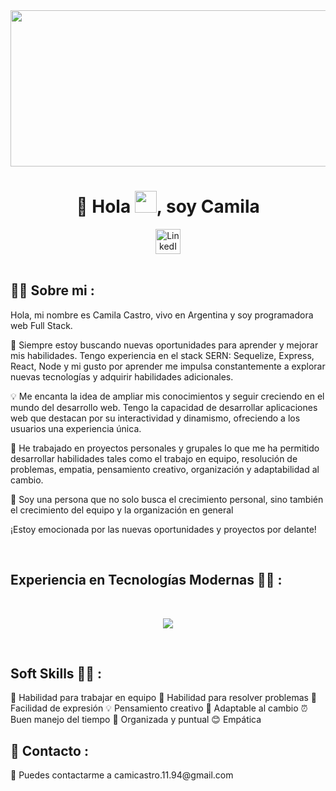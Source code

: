 <div align="center">
    <img src="https://user-images.githubusercontent.com/95478989/198955082-6e78ebb5-e1e4-49f9-8d32-6e5af3984dcd.gif"  width="1200" height="250"> 
</div >
    <h1 align="center">👋 Hola <img src="https://media.giphy.com/media/hvRJCLFzcasrR4ia7z/giphy.gif" width="35">, soy Camila </h1>
    <div align="center">
        <a  href="https://www.linkedin.com/in/ccamila-castro/">
        <img   src="https://camo.githubusercontent.com/f4f0ef7493c38feb75ede98d04b23bf1d019e30f9239f5f7113a3a84cb0d791d/68747470733a2f2f696d672e69636f6e73382e636f6d2f666c75656e63792f34382f3030303030302f6c696e6b6564696e2e706e67" width="40" height="40" alt="LinkedIn">
        </a>
    </div>
    

<br>
    
## 👨‍💻 Sobre mi  :
Hola, mi nombre es Camila Castro, vivo en Argentina y soy programadora web Full Stack.

🚀 Siempre estoy buscando nuevas oportunidades para aprender y mejorar mis habilidades. Tengo experiencia en el stack SERN: Sequelize, Express, React, Node  y mi gusto por aprender me impulsa constantemente a explorar nuevas tecnologías y adquirir habilidades adicionales. 

💡 Me encanta la idea de ampliar mis conocimientos y seguir creciendo en el mundo del desarrollo web. Tengo la capacidad de desarrollar aplicaciones web que destacan por su interactividad y dinamismo, ofreciendo a los usuarios una experiencia única.

💼 He trabajado en proyectos personales y grupales lo que me ha permitido desarrollar habilidades tales como el trabajo en equipo, resolución de problemas, empatia, pensamiento creativo, organización y adaptabilidad al cambio.

🤗 Soy una persona que no solo busca el crecimiento personal, sino también el crecimiento del equipo y la organización en general

¡Estoy emocionada por las nuevas oportunidades y proyectos por delante!


<br>

## Experiencia en Tecnologías Modernas 🧑‍💻 :

<br>

<p align="center">
  <a href="https://skillicons.dev">
    <img src="https://skillicons.dev/icons?i=git,css,html,js,nodejs,react,redux,postgres,sequelize,express, github, figma, discord, trello" />
  </a>
</p>

<br>

## Soft Skills 🧑‍💻 :
🤝 Habilidad para trabajar en equipo
🧩 Habilidad para resolver problemas
📢 Facilidad de expresión
💡 Pensamiento creativo
🌱 Adaptable al cambio
⏰ Buen manejo del tiempo
📅 Organizada y puntual
😊 Empática





## 🔗 Contacto :

<p>📧 Puedes contactarme a camicastro.11.94@gmail.com</p>
